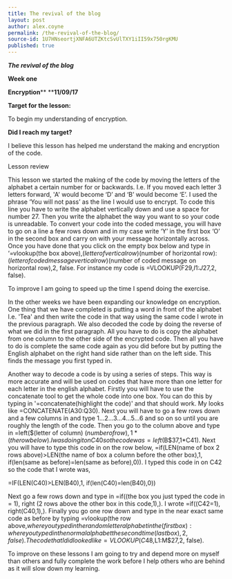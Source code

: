 ```yaml
---
title: The revival of the blog
layout: post
author: alex.coyne
permalink: /the-revival-of-the-blog/
source-id: 1U7HNseortjXNFA6UTZKtcSvUlTXY1iII59x750rgKMU
published: true
---
```

**_The revival of the blog_**

**Week one**

**Encryption****                    ****11/09/17**

**Target for the lesson:**

To begin my understanding of encryption.

**Did I reach my target?**

I believe this lesson has helped me understand the making and encryption of the code.  

Lesson review

This lesson we started the making of the code by moving the letters of the alphabet a certain number for or backwards. I.e. If you moved each letter 3 letters forward, 'A' would become ‘D’ and ‘B’ would become ‘E’. I used the phrase ‘You will not pass’ as the line I would use to encrypt. To code this line you have to write the alphabet vertically down and use a space for number 27. Then you write the alphabet the way you want to so your code is unreadable. To convert your code into the coded message, you will have to go on a line a few rows down and in my case write ‘Y’ in the first box ‘O’ in the second box and carry on with your message horizontally across. Once you have done that you click on the empty box below and type in ‘=vlookup(the box above),$(letter of vertical row)$(number of horizontal row):$(letter of coded message vertical row)$(number of coded message on horizontal row),2, false. For instance my code is =VLOOKUP(F29,$I$1:$J$27,2, false).

To improve I am going to speed up the time I spend doing the exercise.

In the other weeks we have been expanding our knowledge on encryption. One thing that we have completed is putting a word in front of the alphabet I.e. 'Tea' and then write the code in that way using the same code I wrote in the previous paragraph. We also decoded the code by doing the reverse of what we did in the first paragraph. All you have to do is copy the alphabet from one column to the other side of the encrypted code. Then all you have to do is complete the same code again as you did before but by putting the English alphabet on the right hand side rather than on the left side. This finds the message you first typed in. 

Another way to decode a code is by using a series of steps. This way is more accurate and will be used on codes that have more than one letter for each letter in the english alphabet. Firstly you will have to use the concatenate tool to get the whole code into one box. You can do this by typing in '=concatenate(highlight the code)' and that should work. My looks like =CONCATENATE(A30:Q30). Next you will have to go a few rows down and a few columns in and type 1...2...3...4...5...6 and so on so until you are roughly the length of the code. Then you go to the column above and type in =left($(letter of column) $(number of row),1*(the row below). I was doing it on C40 so the code was =left($B$37,1*C41). Next you will have to type this code in on the row below, =if(LEN(name of box 2 rows above)>LEN(the name of box a column before the other box),1, if(len(same as before)=len(same as before),0)). I typed this code in on C42 so the code that I wrote was,

=IF(LEN(C40)>LEN(B40),1, if(len(C40)=len(B40),0))

 

Next go a few rows down and type in =if((the box you just typed the code in = 1), right (2 rows above the other box in this code,1),). I wrote =if((C42=1), right(C40,1),). Finally you go one row down and type in the near exact same code as before by typing =vlookup(the row above,$where you typed in the random letter alphabet in the (first box):where you typed in the normal alphabet the second time (last box),2, false). The code that I did looked like =VLOOKUP(C48,$L$1:$M$27,2, false).

To improve on these lessons I am going to try and depend more on myself than others and fully complete the work before I help others who are behind as it will slow down my learning.

